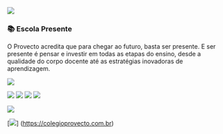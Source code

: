 <img src="https://live.staticflickr.com/65535/52972124315_4e6116efd0_h.jpg">

### 📚 Escola Presente
O Provecto acredita que para chegar ao futuro, basta ser presente. E ser presente é pensar e investir em todas as etapas do ensino, desde a qualidade do corpo docente até as estratégias inovadoras de aprendizagem.


[<img src="https://img.shields.io/badge/Instagram-E4405F?style=for-the-badge&logo=instagram&logoColor=white" />](https://colegioprovecto.com.br)

[<img src="https://img.shields.io/badge/Instagram-E4405F?style=for-the-badge&logo=instagram&logoColor=white" />](https://www.instagram.com/colegioprovectooficial/)
[<img src="https://img.shields.io/badge/Facebook-1877F2?style=for-the-badge&logo=facebook&logoColor=white" />](https://www.facebook.com/provectocolegio)
[<img src="https://img.shields.io/badge/YouTube-FF0000?style=for-the-badge&logo=youtube&logoColor=white" />](https://www.youtube.com/c/Col%C3%A9gioProvectoplus)
[<img src="https://img.shields.io/badge/WhatsApp-25D366?style=for-the-badge&logo=whatsapp&logoColor=white" />](https://api.whatsapp.com/send?phone=5585981838679&text=Ol%C3%A1!%20Gostaria%20de%20mais%20informa%C3%A7%C3%B5es%20sobre%20o%20Provecto)

[<img src="https://img.shields.io/badge/website-000000?style=for-the-badge&logo=About.me&logoColor=white" />](https://colegioprovecto.com.br)

[<img src="{https://img.shields.io/badge/colegioprovecto.com.br-Site-blue?style=for-the-badge&logo=appveyor}">] (https://colegioprovecto.com.br)
